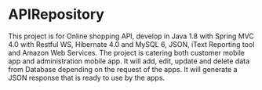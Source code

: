 # APIRepository
This project is for Online shopping API, develop in Java 1.8 with Spring MVC 4.0 with Restful WS, Hibernate 4.0 and MySQL 6, JSON, iText Reporting tool and Amazon Web Services. The project is catering both customer mobile app and administration mobile app. It will add, edit, update and delete data from Database depending on the request of the apps. It will generate a JSON response that is ready to use by the apps.
